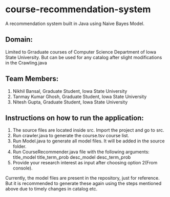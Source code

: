 # course-recommendation-system
A recommendation system built in Java using Naive Bayes Model.

## Domain:
Limited to Grraduate courses of Computer Science Department of Iowa State University. But can be used for any catalog after slight modifications in the Crawling.java

## Team Members:
1. Nikhil Bansal, Graduate Student, Iowa State University
2. Tanmay Kumar Ghosh, Graduate Student, Iowa State University
3. Nitesh Gupta, Graduate Student, Iowa State University

## Instructions on how to run the application:
1. The source files are located inside src. Import the project and go to src.
2. Run crawler.java to generate the course.tsv course list.
3. Run Model.java to generate all model files. It will be added in the source folder.
4. Run CourseRecommender.java file with the following arguments: title_model title_term_prob desc_model desc_term_prob
5. Provide your research interest as input after choosing option 2(From console).

Currently, the model files are present in the repository, just for reference. But it is recommended to generate these again using the steps mentioned above due to timely changes in catalog etc.
